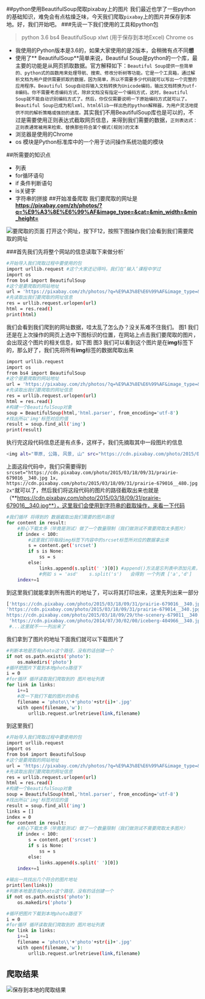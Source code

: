 ##python使用BeautifulSoup爬取pixabay上的图片
我们最近也学了一些python的基础知识，难免会有点枯燥乏味，今天我们爬取`pixabay`上的图片并保存到本地。好，我们开始吧。
###先说一下我们使用的工具和python包
>python 3.6
>bs4 BeautifulSoup
>xlwt (用于保存到本地Excel)
>Chrome
> os

- 我使用的Python版本是3.6的，如果大家使用的是2版本，会稍微有点不同**想**
- 使用了** BeautifulSoup**简单来说，Beautiful Soup是python的一个库，最主要的功能是从网页抓取数据。官方解释如下：`Beautiful Soup提供一些简单的、python式的函数用来处理导航、搜索、修改分析树等功能。它是一个工具箱，通过解析文档为用户提供需要抓取的数据，因为简单，所以不需要多少代码就可以写出一个完整的应用程序。Beautiful Soup自动将输入文档转换为Unicode编码，输出文档转换为utf-8编码。你不需要考虑编码方式，除非文档没有指定一个编码方式，这时，Beautiful Soup就不能自动识别编码方式了。然后，你仅仅需要说明一下原始编码方式就可以了。Beautiful Soup已成为和lxml、html6lib一样出色的python解释器，为用户灵活地提供不同的解析策略或强劲的速度。`其实我们不用BeautifulSoup库也是可以的，不过是需要使用正则表达式截取网页信息，来得到我们需要的数据，`正则表达式：正则表通常被用来检索、替换那些符合某个模式(规则)的文本`
- 浏览器是使用的Chrome
- os 模块是Python标准库中的一个用于访问操作系统功能的模块

##所需要的知识点
- 列表
- for循环语句
- if 条件判断语句
- is关键字
- 字符串的拼接
##开始准备爬取
我们要爬取的网址是**https://pixabay.com/zh/photos/?q=%E9%A3%8E%E6%99%AF&image_type=&cat=&min_width=&min_height=**

![要爬取的页面](http://ophmqxrq8.bkt.clouddn.com/python2.png)
打开这个网址，按下F12，按照下图操作我们会看到我们需要爬取的网址

###首先我们先将整个网站的信息读取下来做分析`
```bash
#开始导入我们爬取过程中要使用的包
import urllib.request #这个大家还记得吗，我们在‘输入’课程中学过
import os
from bs4 import BeautifulSoup
#这个是要爬取的网站地址
url = 'https://pixabay.com/zh/photos/?q=%E9%A3%8E%E6%99%AF&image_type=&cat=&min_width=&min_height='
#先读取出我们要爬取的网址信息
res = urllib.request.urlopen(url)
html = res.read()
print(html)
```
我们会看到我们爬到的网址数据，哇太乱了怎么办？没关系难不住我们。
图1
我们还是在上次操作的网页上选中下图标识的位置，在网站上点击我们要爬取的图片，会出现这个图片的相关信息，如下图
图3
我们可以看到这个图片是在**img**标签下的，那么好了，我们先将所有**img**标签的数据爬取出来
```bash
import urllib.request
import os
from bs4 import BeautifulSoup
#这个是要爬取的网站地址
url = 'https://pixabay.com/zh/photos/?q=%E9%A3%8E%E6%99%AF&image_type=&cat=&min_width=&min_height='
#先读取出我们要爬取的网址信息
res = urllib.request.urlopen(url)
html = res.read()
#构建一个BeautifulSoup对象
soup = BeautifulSoup(html,'html.parser', from_encoding='utf-8')
#找出所以'img'标签对应的值
result = soup.find_all('img')
print(result)
```
执行完这段代码信息还是有点多，这样子，我们先摘取其中一段图片的信息
```bash
<img alt="草原, 公路, 风景, 山" src="https://cdn.pixabay.com/photo/2015/03/18/09/31/prairie-679016__340.jpg" srcset="https://cdn.pixabay.com/photo/2015/03/18/09/31/prairie-679016__340.jpg 1x, https://cdn.pixabay.com/photo/2015/03/18/09/31/prairie-679016__480.jpg 2x" title="草原, 公路, 风景, 山"/>
```
上面这段代码中，我们只需要得到`srcset="https://cdn.pixabay.com/photo/2015/03/18/09/31/prairie-679016__340.jpg 1x, https://cdn.pixabay.com/photo/2015/03/18/09/31/prairie-679016__480.jpg 2x"`就可以了，然后我们将这段代码的图片的路径截取出来也就是（**https://cdn.pixabay.com/photo/2015/03/18/09/31/prairie-679016__340.jpg**），这里我们会使用到字符串的截取操作，来看一下代码
```bash
#我们循环 将得到的 数据截取出我们需要的图片路径
for content in result:
    #担心下载太多（毕竟是测试）做了一个数量限制（我们做测试不需要爬取太多图片）
	if index < 100:
    	#这里我们将每段img标签下内容中的srcset标签所对应的数据拿出来
		s = content.get('srcset')
		if s is None:
			ss = s
		else:
			links.append(s.split(' ')[0]) #append()方法是忘列表中添加元素，split()是字符串的拆分操作，会返还一个拆分后的字符串列表
			#例如 s = 'asd'    s.split('s')   会得到 一个列表 ['a','d']
	index+=1
```
到这里我们就能拿到所有图片的地址了，可以将其打印出来，这里先列出来一部分
```bash
['https://cdn.pixabay.com/photo/2015/03/18/09/31/prairie-679016__340.jpg',
'https://cdn.pixabay.com/photo/2015/03/18/09/31/prairie-679014__340.jpg','
https://cdn.pixabay.com/photo/2015/03/18/09/29/the-scenery-679011__340.jpg',
 'https://cdn.pixabay.com/photo/2014/07/30/02/00/iceberg-404966__340.jpg',
 #...这里就不一一列出来了
```
我们拿到了图片的地址下面我们就可以下载图片了
```bash
#判断本地是否有photo这个路径，没有的话创建一个
if not os.path.exists('photo'):
	os.makedirs('photo')
#循环把图片下载到本地photo路径下
i = 0
#for循环 循环读取我们爬取到的 图片地址列表
for link in links:
	i+=1
	#改一下我们下载的图片的命名
	filename = 'photo\\'+'photo'+str(i)+'.jpg'
	with open(filename,'w'):
		urllib.request.urlretrieve(link,filename)
```
到这里我们
``` bash
#开始导入我们爬取过程中要使用的包
import urllib.request
import os
from bs4 import BeautifulSoup
#这个是要爬取的网站地址
url = 'https://pixabay.com/zh/photos/?q=%E9%A3%8E%E6%99%AF&image_type=&cat=&min_width=&min_height='
#先读取出我们要爬取的网址信息
res = urllib.request.urlopen(url)
html = res.read()
#构建一个BeautifulSoup对象
soup = BeautifulSoup(html,'html.parser', from_encoding='utf-8')
#找出所以'img'标签对应的值
result = soup.find_all('img')
links = []
index = 0
for content in result:
    #担心下载太多（毕竟是测试）做了一个数量限制（我们做测试不需要爬取太多图片）
	if index < 100:
		s = content.get('srcset')
		if s is None:
			ss = s
		else:
			links.append(s.split(' ')[0])
	index+=1
	
#输出一共找出几个符合的图片地址
print(len(links))
#判断本地是否有photo这个路径，没有的话创建一个
if not os.path.exists('photo'):
	os.makedirs('photo')

#循环把图片下载到本地photo路径下
i = 0
#for循环 循环读取我们爬取到的 图片地址列表
for link in links:
	i+=1
	filename = 'photo\\'+'photo'+str(i)+'.jpg'
	with open(filename,'w'):
		urllib.request.urlretrieve(link,filename)

```

## 爬取结果
![保存到本地的爬取结果](http://ophmqxrq8.bkt.clouddn.com/python1.png)